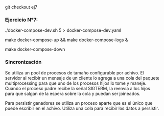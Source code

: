 git checkout ej7

### Ejercicio N°7:

./docker-compose-dev.sh 5 > docker-compose-dev.yaml 

make docker-compose-up && make docker-compose-logs &

make docker-compose-down


### Sincronización

Se utiliza un pool de procesos de tamaño configurable por achivo. El servidor al recibir un mensaje de un cliente lo agrega a una cola del paquete multiprocessing para que uno de los procesos hijos lo tome y maneje.
Cuando el proceso padre recibe la señal SIGTERM, la reenvía a los hijos para que salgan de la espera sobre la cola y puedan ser joineados.

Para persistir ganadores se utiliza un proceso aparte que es el único que puede escribir en el achivo. Utiliza una cola para recibir los datos a persistir.